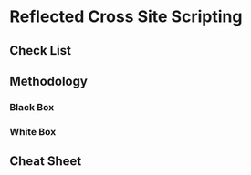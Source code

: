 # Reflected Cross Site Scripting

## Check List

## Methodology

### Black Box

### White Box

## Cheat Sheet
